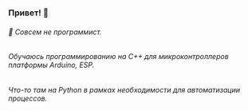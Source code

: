### Привет! 👋

###### 🌱 Совсем не программист.
###### Обучаюсь программированию на С++ для микроконтроллеров платформы Arduino, ESP.
###### Что-то там на Python в рамках необходимости для автоматизации процессов.

<!--
**YaKotovskiy/YaKotovskiy** is a ✨ _special_ ✨ repository because its `README.md` (this file) appears on your GitHub profile.

Here are some ideas to get you started:

- 🔭 I’m currently working on ...
- 🌱 I’m currently learning ...
- 👯 I’m looking to collaborate on ...
- 🤔 I’m looking for help with ...
- 💬 Ask me about ...
- 📫 How to reach me: ...
- 😄 Pronouns: ...
- ⚡ Fun fact: ...
-->
